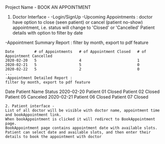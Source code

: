 Project Name - BOOK AN APPOINTMENT

1. Doctor Interface -
-Login/SignUp
-Upcoming Appointments :
doctor have option to close (seen patient) or cancel (patient no-show)  appointment, i.e. status will change to 'Closed' or 'Cancelled'
Patient details with option to filter by date

-Appointment Summary Report : 
filter by month, export to pdf feature
```
Date         # of Appointments   # of Appointment Closed   # of Appointment Cancelled
2020-02-20   5                   4                         1
2020-02-21   5                   5                         0
2020-02-22   5                   2                         0
...
-Appointment Detailed Report :
filter by month, export to pdf feature
```
Date         Patient Name   Status
2020-02-20   Patient 01     Closed
             Patient 02     Closed
             Patient 05     Canceled
2020-02-21   Patient 06     Closed
             Patient 07     Closed
```
2. Patient interface -
List of all doctor will be visible with doctor name, appointment time and bookAppointment link.
When bookAppointment is clicked it will redirect to BookAppointment page.
BookAppointment page contains appointment date with available slots.
Patient can select date and available slots, and then enter their details to book the appointment with doctor
